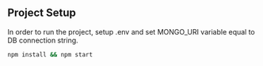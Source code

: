 ## Project Setup

In order to run the project, setup .env and set MONGO_URI variable equal to DB connection string.

```bash
npm install && npm start
```
